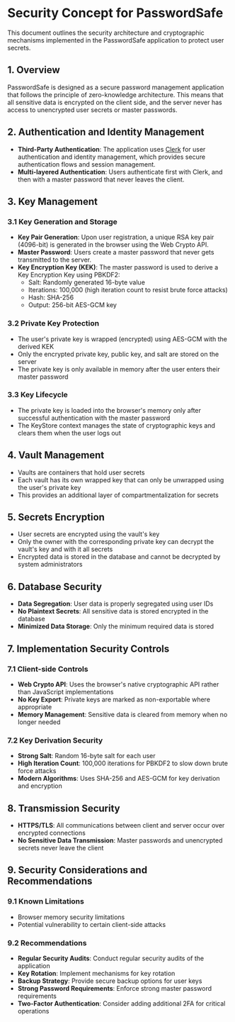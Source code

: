 # Security Concept for PasswordSafe

This document outlines the security architecture and cryptographic mechanisms
implemented in the PasswordSafe application to protect user secrets.

## 1. Overview

PasswordSafe is designed as a secure password management application that
follows the principle of zero-knowledge architecture. This means that all
sensitive data is encrypted on the client side, and the server never has access
to unencrypted user secrets or master passwords.

## 2. Authentication and Identity Management

- **Third-Party Authentication**: The application uses
  [Clerk](https://clerk.com/) for user authentication and identity management,
  which provides secure authentication flows and session management.
- **Multi-layered Authentication**: Users authenticate first with Clerk, and
  then with a master password that never leaves the client.

## 3. Key Management

### 3.1 Key Generation and Storage

- **Key Pair Generation**: Upon user registration, a unique RSA key pair
  (4096-bit) is generated in the browser using the Web Crypto API.
- **Master Password**: Users create a master password that never gets
  transmitted to the server.
- **Key Encryption Key (KEK)**: The master password is used to derive a Key
  Encryption Key using PBKDF2:
  - Salt: Randomly generated 16-byte value
  - Iterations: 100,000 (high iteration count to resist brute force attacks)
  - Hash: SHA-256
  - Output: 256-bit AES-GCM key

### 3.2 Private Key Protection

- The user's private key is wrapped (encrypted) using AES-GCM with the derived
  KEK
- Only the encrypted private key, public key, and salt are stored on the server
- The private key is only available in memory after the user enters their master
  password

### 3.3 Key Lifecycle

- The private key is loaded into the browser's memory only after successful
  authentication with the master password
- The KeyStore context manages the state of cryptographic keys and clears them
  when the user logs out

## 4. Vault Management

- Vaults are containers that hold user secrets
- Each vault has its own wrapped key that can only be unwrapped using the user's
  private key
- This provides an additional layer of compartmentalization for secrets

## 5. Secrets Encryption

- User secrets are encrypted using the vault's key
- Only the owner with the corresponding private key can decrypt the vault's key
  and with it all secrets
- Encrypted data is stored in the database and cannot be decrypted by system
  administrators

## 6. Database Security

- **Data Segregation**: User data is properly segregated using user IDs
- **No Plaintext Secrets**: All sensitive data is stored encrypted in the
  database
- **Minimized Data Storage**: Only the minimum required data is stored

## 7. Implementation Security Controls

### 7.1 Client-side Controls

- **Web Crypto API**: Uses the browser's native cryptographic API rather than
  JavaScript implementations
- **No Key Export**: Private keys are marked as non-exportable where appropriate
- **Memory Management**: Sensitive data is cleared from memory when no longer
  needed

### 7.2 Key Derivation Security

- **Strong Salt**: Random 16-byte salt for each user
- **High Iteration Count**: 100,000 iterations for PBKDF2 to slow down brute
  force attacks
- **Modern Algorithms**: Uses SHA-256 and AES-GCM for key derivation and
  encryption

## 8. Transmission Security

- **HTTPS/TLS**: All communications between client and server occur over
  encrypted connections
- **No Sensitive Data Transmission**: Master passwords and unencrypted secrets
  never leave the client

## 9. Security Considerations and Recommendations

### 9.1 Known Limitations

- Browser memory security limitations
- Potential vulnerability to certain client-side attacks

### 9.2 Recommendations

- **Regular Security Audits**: Conduct regular security audits of the
  application
- **Key Rotation**: Implement mechanisms for key rotation
- **Backup Strategy**: Provide secure backup options for user keys
- **Strong Password Requirements**: Enforce strong master password requirements
- **Two-Factor Authentication**: Consider adding additional 2FA for critical
  operations

